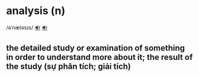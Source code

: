 # analysis (n)

/əˈnæləsɪs/ [🔊](https://www.oxfordlearnersdictionaries.com/media/english/uk_pron/a/ana/analy/analysis__gb_4.mp3) [🔊](https://www.oxfordlearnersdictionaries.com/media/english/us_pron/a/ana/analy/analysis__us_2.mp3)

## the detailed study or examination of something in order to understand more about it; the result of the study (sự phân tích; giải tích)